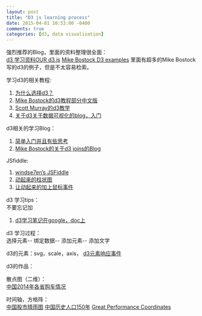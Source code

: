 ```yaml
---
layout: post
title: "D3 js learning process"
date: 2015-04-01 10:53:00 -0400
comments: true
categories: [d3, data visualization]
---
```


强烈推荐的Blog，里面的资料整理很全面：  
[d3 学习资料OUR d3.js](http://www.ourd3js.com/wordpress/?p=396)
[Mike Bostock D3 examples](http://bl.ocks.org/mbostock)
里面有超多的Mike Bostock写的d3的例子，但是不太容易检索。

学习d3的相关教程:

1.  [为什么选择d3？](https://ruby-china.org/topics/16216)  
2.  [Mike Bostock的d3教程部分中文版](http://www.pkuwwt.tk/d3-tutorial-cn/about.html)  
3.  [Scott Murray的d3教学](http://chimera.labs.oreilly.com/books/1230000000345/index.html)  
4.  [关于d3关于数据可视化的blog，入门](http://www.ourd3js.com/wordpress/)


d3相关的学习Blog：  
1.  [简单入门并且有些思考](http://www.cnblogs.com/winleisure/p/3512890.html)  
2.  [Mike Bostock的关于d3 joins的Blog](http://bost.ocks.org/mike/join/)  


JSfiddle:  
1.  [windse7en’s JSFiddle](http://jsfiddle.net/)  
2.  [动起来的柱状图](http://jsfiddle.net/windse7en/7c0LLvck/3/)
3.  [让动起来的加上鼠标事件](http://jsfiddle.net/windse7en/7c0LLvck/9/)


d3 学习tips：  
不要忘记加<meta charset=”utf-8”>  
1.  [d3学习笔记在google，doc上](https://docs.google.com/spreadsheets/d/16xbZrVTDMZb4o06xvZJ9iKAs0Y1rjlcGMLHU-KLibpA/edit#gid=0)  


d3 学习过程：  
选择元素-- 绑定数据-- 添加元素-- 添加文字

d3的元素：svg，scale，axis，
[d3元素响应事件](http://www.ourd3js.com/wordpress/?p=156)

d3的作品：

散点图（二维）：  
[中国2014年各省购车情况](http://bl.ocks.org/guoweish/4a4970fb08f0dc72e45c)


时间轴，方格阵：  
[中国股市晴雨图](http://bl.ocks.org/guoweish/raw/64faa36186a5d47e4abd/)
[中国历史人口150年](http://www.ourd3js.com/collection/sgzx/1/src/timeline.html)
[Great Performance Coordinates](http://bl.ocks.org/syntagmatic/4181267)
